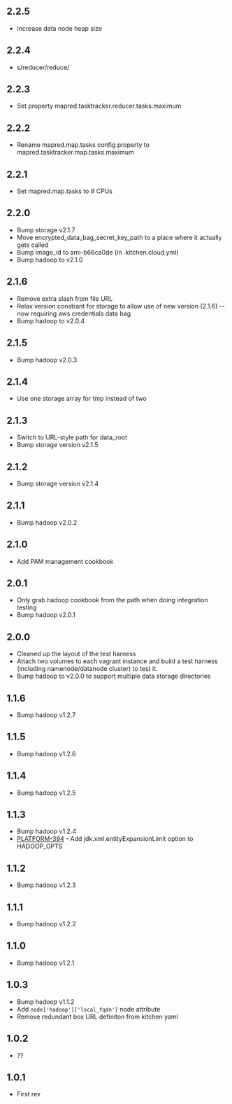 ## 2.2.5

* Increase data node heap size

## 2.2.4

* s/reducer/reduce/

## 2.2.3

* Set property mapred.tasktracker.reducer.tasks.maximum

## 2.2.2

* Rename mapred.map.tasks config property to mapred.tasktracker.map.tasks.maximum

## 2.2.1

* Set mapred.map.tasks to # CPUs

## 2.2.0

* Bump storage v2.1.7
* Move encrypted_data_bag_secret_key_path to a place where it actually gets called
* Bump image_id to ami-b66ca0de (in .kitchen.cloud.yml)
* Bump hadoop to v2.1.0

## 2.1.6

* Remove extra slash from file URL
* Relax version constrant for storage to allow use of new version (2.1.6) -- now requiring aws credentials data bag
* Bump hadoop to v2.0.4

## 2.1.5

* Bump hadoop v2.0.3

## 2.1.4

* Use one storage array for tmp instead of two

## 2.1.3

* Switch to URL-style path for data_root
* Bump storage version v2.1.5

## 2.1.2

* Bump storage version v2.1.4

## 2.1.1

* Bump hadoop v2.0.2

## 2.1.0

* Add PAM management cookbook

## 2.0.1

* Only grab hadoop cookbook from the path when doing integration testing
* Bump hadoop v2.0.1

## 2.0.0

* Cleaned up the layout of the test harness
* Attach two volumes to each vagrant instance and build a test harness (including namenode/datanode cluster) to test it.
* Bump hadoop to v2.0.0 to support multiple data storage directories

## 1.1.6

* Bump hadoop v1.2.7

## 1.1.5

* Bump hadoop v1.2.6

## 1.1.4

* Bump hadoop v1.2.5

## 1.1.3

* Bump hadoop v1.2.4
* [PLATFORM-394](https://evertroops.atlassian.net/browse/PLATFORM-394) - Add jdk.xml.entityExpansionLimit option to HADOOP_OPTS

## 1.1.2

* Bump hadoop v1.2.3

## 1.1.1

* Bump hadoop v1.2.2

## 1.1.0

* Bump hadoop v1.2.1

## 1.0.3

* Bump hadoop v1.1.2
* Add `node['hadoop']['local_fqdn']` node attribute
* Remove redundant box URL definiton from kitchen yaml

## 1.0.2

* ??

## 1.0.1

* First rev
